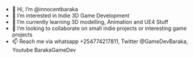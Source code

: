 - 👋 Hi, I’m @innocentbaraka
- 👀 I’m interested in Indie 3D Game Development
- 🌱 I’m currently learning 3D modelling, Animation and UE4 Stuff
- 💞️ I’m looking to collaborate on small indie projects or interesting game projects
- 📫 Reach me via whatsapp +254774217811, Twitter @GameDevBaraka, Youtube BarakaGameDev

<!---
innocentbaraka/innocentbaraka is a ✨ special ✨ repository because its `README.md` (this file) appears on your GitHub profile.
You can click the Preview link to take a look at your changes.
--->
